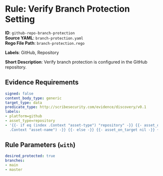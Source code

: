 # Rule: Verify Branch Protection Setting

**ID**: `github-repo-branch-protection`  
**Source YAML**: `branch-protection.yaml`  
**Rego File Path**: `branch-protection.rego`  

**Labels**: GitHub, Repository

**Short Description**: Verify branch protection is configured in the GitHub repository.

## Evidence Requirements

```yaml
signed: false
content_body_type: generic
target_type: data
predicate_type: http://scribesecurity.com/evidence/discovery/v0.1
labels:
- platform=github
- asset_type=repository
- '{{- if eq (index .Context "asset-type") "repository" -}} {{- asset_on_target (index
  .Context "asset-name") -}} {{- else -}} {{- asset_on_target nil -}} {{- end -}}'
```
## Rule Parameters (`with`)

```yaml
desired_protected: true
branches:
- main
- master
```
